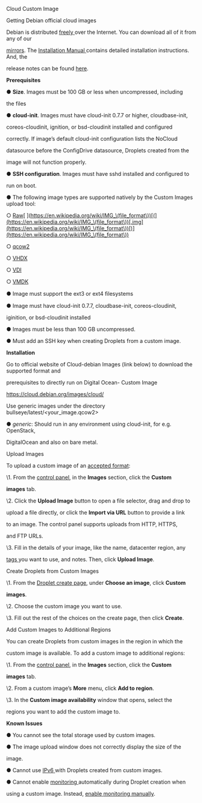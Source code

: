﻿

Cloud Custom Image

Getting Debian official cloud images

Debian is distributed [freely](https://www.debian.org/intro/free)[ ](https://www.debian.org/intro/free)over the Internet. You can download all of it from any of our

[mirrors](https://www.debian.org/distrib/ftplist). The [Installation](https://www.debian.org/releases/stable/installmanual)[ ](https://www.debian.org/releases/stable/installmanual)[Manual](https://www.debian.org/releases/stable/installmanual)[ ](https://www.debian.org/releases/stable/installmanual)contains detailed installation instructions. And, the

release notes can be found [here](https://www.debian.org/releases/stable/releasenotes).

**Prerequisites**

● **Size**. Images must be 100 GB or less when uncompressed, including

the files

● **cloud-init**. Images must have cloud-init 0.7.7 or higher, cloudbase-init,

coreos-cloudinit, ignition, or bsd-cloudinit installed and configured

correctly. If image’s default cloud-init configuration lists the NoCloud

datasource before the ConfigDrive datasource, Droplets created from the

image will not function properly.

● **SSH configuration**. Images must have sshd installed and configured to

run on boot.





● The following image types are supported natively by the Custom Images upload tool:

○ [Raw](https://en.wikipedia.org/wiki/IMG_\(file_format\))[ ](https://en.wikipedia.org/wiki/IMG_\(file_format\))[(](https://en.wikipedia.org/wiki/IMG_\(file_format\))[.img](https://en.wikipedia.org/wiki/IMG_\(file_format\))[)](https://en.wikipedia.org/wiki/IMG_\(file_format\))

○ [qcow2](https://en.wikipedia.org/wiki/Qcow)

○ [VHDX](https://en.wikipedia.org/wiki/VHD_\(file_format\)#Virtual_Hard_Disk_\(VHDX\))

○ [VDI](https://en.wikipedia.org/wiki/VirtualBox#VirtualBox_Disk_Image)

○ [VMDK](https://en.wikipedia.org/wiki/VMDK)

● Image must support the ext3 or ext4 ﬁlesystems

● Image must have cloud-init 0.7.7, cloudbase-init, coreos-cloudinit,

iginition, or bsd-cloudinit installed

● Images must be less than 100 GB uncompressed.

● Must add an SSH key when creating Droplets from a custom image.





**Installation**

Go to official website of Cloud-debian Images (link below) to download the supported format and

prerequisites to directly run on Digital Ocean- Custom Image

<https://cloud.debian.org/images/cloud/>

Use generic images under the directory bullseye/latest/<your\_image.qcow2>

● *generic*: Should run in any environment using cloud-init, for e.g. OpenStack,

DigitalOcean and also on bare metal.

Upload Images

To upload a custom image of an [accepted](https://docs.digitalocean.com/products/images/custom-images/#image-requirements)[ ](https://docs.digitalocean.com/products/images/custom-images/#image-requirements)[format](https://docs.digitalocean.com/products/images/custom-images/#image-requirements):

\1. From the [control](https://cloud.digitalocean.com/)[ ](https://cloud.digitalocean.com/)[panel](https://cloud.digitalocean.com/), in the **Images** section, click the **Custom**

**images** tab.

\2. Click the **Upload Image** button to open a file selector, drag and drop to

upload a file directly, or click the **Import via URL** button to provide a link

to an image. The control panel supports uploads from HTTP, HTTPS,

and FTP URLs.

\3. Fill in the details of your image, like the name, datacenter region, any

[tags](https://docs.digitalocean.com/products/droplets/how-to/tag/)[ ](https://docs.digitalocean.com/products/droplets/how-to/tag/)you want to use, and notes. Then, click **Upload Image**.

Create Droplets from Custom Images

\1. From the [Droplet](https://cloud.digitalocean.com/droplets/new)[ ](https://cloud.digitalocean.com/droplets/new)[create](https://cloud.digitalocean.com/droplets/new)[ ](https://cloud.digitalocean.com/droplets/new)[page](https://cloud.digitalocean.com/droplets/new), under **Choose an image**, click **Custom**

**images**.

\2. Choose the custom image you want to use.





\3. Fill out the rest of the choices on the create page, then click **Create**.

Add Custom Images to Additional Regions

You can create Droplets from custom images in the region in which the

custom image is available. To add a custom image to additional regions:

\1. From the [control](https://cloud.digitalocean.com/)[ ](https://cloud.digitalocean.com/)[panel](https://cloud.digitalocean.com/), in the **Images** section, click the **Custom**

**images** tab.

\2. From a custom image’s **More** menu, click **Add to region**.

\3. In the **Custom image availability** window that opens, select the

regions you want to add the custom image to.

**Known Issues**

● You cannot see the total storage used by custom images.

● The image upload window does not correctly display the size of the

image.

● Cannot use [IPv6](https://docs.digitalocean.com/products/networking/ipv6/)[ ](https://docs.digitalocean.com/products/networking/ipv6/)with Droplets created from custom images.

● Cannot enable [monitoring](https://docs.digitalocean.com/products/monitoring/)[ ](https://docs.digitalocean.com/products/monitoring/)automatically during Droplet creation when

using a custom image. Instead, [enable](https://docs.digitalocean.com/products/monitoring/how-to/install-agent/#manually)[ ](https://docs.digitalocean.com/products/monitoring/how-to/install-agent/#manually)[monitoring](https://docs.digitalocean.com/products/monitoring/how-to/install-agent/#manually)[ ](https://docs.digitalocean.com/products/monitoring/how-to/install-agent/#manually)[manually](https://docs.digitalocean.com/products/monitoring/how-to/install-agent/#manually).





